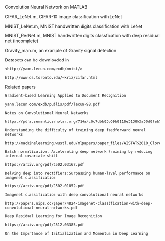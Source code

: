 Convolution Neural Network on MATLAB

CIFAR_LeNet.m, CIFAR-10 image classification with LeNet

MNIST_LeNet.m, MNIST handwritten digits classification with LeNet

MNIST_ResNet.m, MNIST handwritten digits classfication with deep residual net (incomplete)

Gravity_main.m, an example of Gravity signal detection

Datasets can be downloaded in

    <http://yann.lecun.com/exdb/mnist/>

    http://www.cs.toronto.edu/~kriz/cifar.html

    
Related papers

    Gradient-based Learning Applied to Document Recognition

    yann.lecun.com/exdb/publis/pdf/lecun-98.pdf

    Notes on Convolutional Neural Networks

    https://pdfs.semanticscholar.org/714a/c6c7dbb83d69b8118e5138b3a50d8feb789b.pdf

    Understanding the difficulty of training deep feedforward neural networks

    http://machinelearning.wustl.edu/mlpapers/paper_files/AISTATS2010_GlorotB10.pdf

    Batch normalization: Accelerating deep network training by reducing internal covariate shift

    https://arxiv.org/pdf/1502.03167.pdf

    Delving deep into rectifiers:Surpassing human-level performance on imagenet classification

    https://arxiv.org/pdf/1502.01852.pdf

    Imagenet classification with deep convolutional neural networks

    http://papers.nips.cc/paper/4824-imagenet-classification-with-deep-convolutional-neural-networks.pdf

    Deep Residual Learning for Image Recognition

    https://arxiv.org/pdf/1512.03385.pdf

    On the Importance of Initialization and Momentum in Deep Learning
